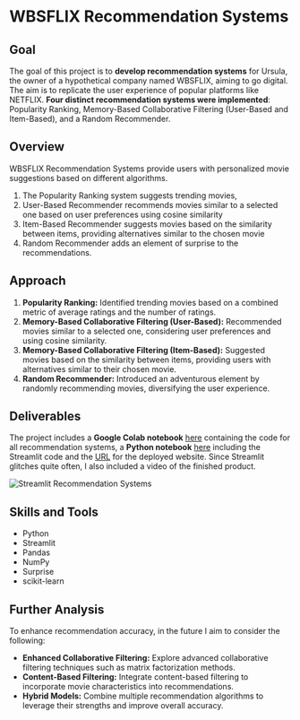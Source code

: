 # WBSFLIX Recommendation Systems

## Goal
The goal of this project is to **develop recommendation systems** for Ursula, the owner of a hypothetical company named WBSFLIX, aiming to go digital. The aim is to replicate the user experience of popular platforms like NETFLIX. **Four distinct recommendation systems were implemented**: Popularity Ranking, Memory-Based Collaborative Filtering (User-Based and Item-Based), and a Random Recommender.

## Overview
WBSFLIX Recommendation Systems provide users with personalized movie suggestions based on different algorithms. 
1. The Popularity Ranking system suggests trending movies,
2. User-Based Recommender recommends movies similar to a selected one based on user preferences using cosine similarity
3. Item-Based Recommender suggests movies based on the similarity between items, providing alternatives similar to the chosen movie
4. Random Recommender adds an element of surprise to the recommendations.


## Approach
1. **Popularity Ranking:** Identified trending movies based on a combined metric of average ratings and the number of ratings.
2. **Memory-Based Collaborative Filtering (User-Based):** Recommended movies similar to a selected one, considering user preferences and using cosine similarity.
3. **Memory-Based Collaborative Filtering (Item-Based):** Suggested movies based on the similarity between items, providing users with alternatives similar to their chosen movie.
4. **Random Recommender:** Introduced an adventurous element by randomly recommending movies, diversifying the user experience.

## Deliverables
The project includes a **Google Colab notebook** [here]() containing the code for all recommendation systems, a **Python notebook** [here]() including the Streamlit code and the [URL]() for the deployed website. 
Since Streamlit glitches quite often, I also included a video of the finished product. 

![Streamlit Recommendation Systems](https://github.com/Cintia0528/Project-9-Recommender-Systems/assets/141332036/cf0f8fcf-cbbe-4afe-82ba-5890d18f03e7)


## Skills and Tools
- Python
- Streamlit
- Pandas
- NumPy
- Surprise
- scikit-learn

## Further Analysis
To enhance recommendation accuracy, in the future I aim to consider the following:
- **Enhanced Collaborative Filtering:** Explore advanced collaborative filtering techniques such as matrix factorization methods.
- **Content-Based Filtering:** Integrate content-based filtering to incorporate movie characteristics into recommendations.
- **Hybrid Models:** Combine multiple recommendation algorithms to leverage their strengths and improve overall accuracy.

